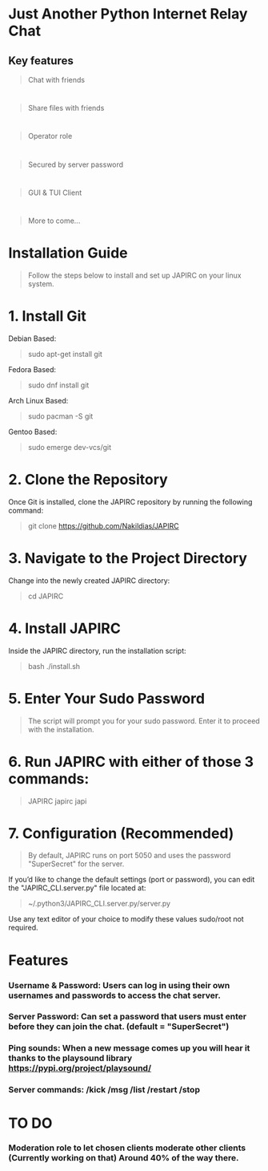 # Just Another Python Internet Relay Chat
## Key features
> Chat with friends
#
> Share files with friends
#
> Operator role
#
> Secured by server password
#
> GUI & TUI Client
#
> More to come...

# Installation Guide

> Follow the steps below to install and set up JAPIRC on your linux system.
# 1. Install Git

Debian Based:

> sudo apt-get install git

Fedora Based:

> sudo dnf install git

Arch Linux Based:

> sudo pacman -S git

Gentoo Based:

> sudo emerge dev-vcs/git

# 2. Clone the Repository

Once Git is installed, clone the JAPIRC repository by running the following command:

> git clone https://github.com/Nakildias/JAPIRC

# 3. Navigate to the Project Directory

Change into the newly created JAPIRC directory:

> cd JAPIRC

# 4. Install JAPIRC

Inside the JAPIRC directory, run the installation script:

> bash ./install.sh

# 5. Enter Your Sudo Password

> The script will prompt you for your sudo password. Enter it to proceed with the installation.

# 6. Run JAPIRC with either of those 3 commands:

> JAPIRC
> japirc
> japi

# 7. Configuration (Recommended)

> By default, JAPIRC runs on port 5050 and uses the password "SuperSecret" for the server.

If you’d like to change the default settings (port or password), you can edit the "JAPIRC_CLI.server.py" file located at:

> ~/.python3/JAPIRC_CLI.server.py/server.py

Use any text editor of your choice to modify these values sudo/root not required.

#  Features 

###  Username & Password: Users can log in using their own usernames and passwords to access the chat server.
###  Server Password: Can set a password that users must enter before they can join the chat. (default = "SuperSecret")
###  Ping sounds: When a new message comes up you will hear it thanks to the playsound library https://pypi.org/project/playsound/
###  Server commands: /kick /msg /list /restart /stop

#  TO DO
###  Moderation role to let chosen clients moderate other clients (Currently working on that) Around 40% of the way there.
  
